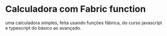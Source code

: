 # Calculadora com Fabric function

uma calculadora simples, feita usando funções fábrica, do curso javascript e typescript do básico ao avançado.
